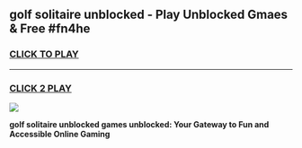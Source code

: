 
## golf solitaire unblocked - Play Unblocked Gmaes & Free #fn4he
<h3>
<a href="https://news.freeplayer.one?title=golf_solitaire_unblocked&ref=24F">CLICK TO PLAY</a></h3>
<hr>

<h3>
<a href="https://news.freeplayer.one?title=golf_solitaire_unblocked&ref=24F">CLICK 2 PLAY</a>
  
</h3>

<a href="https://news.freeplayer.one?title=golf_solitaire_unblocked&ref=24F/"><img src="https://clearcache.store/games.png"></a>


**golf solitaire unblocked games unblocked: Your Gateway to Fun and Accessible Online Gaming**
